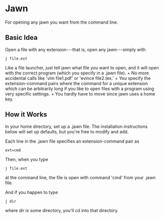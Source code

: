 Jawn
====

For opening any jawn you want from the command line.


Basic Idea
-----------

Open a file with any extension---that is, open any jawn---simply
with

    j file.ext

Like a file launcher, just tell jawn what file you want to open,
and it will open with the correct program (which you specify
in a .jawn file). 
    + No more accidental calls like 'vim file1.pdf' or 
	'evince file2.tex.' 
    + You specify the extension-command pairs where the command
	for a unique extension which can be arbitrarily long
	if you like to open files with a program using very
	specific settings.
    + You hardly have to move since jawn uses a home key.


How it Works
--------------

In your home directory, set up a .jawn file. The installation
instructions below will set up defaults, but you're free to modify
and add.  

Each line in the .jawn file specifies an extension-command pair as

    ext=cmd

Then, when you type 
    
    j file.ext

at the command line, the file is open with command 'cmd' from your
.jawn file.

And if you happen to type
    
    j dir

where dir is some directory, you'll cd into that directory.

    
	

